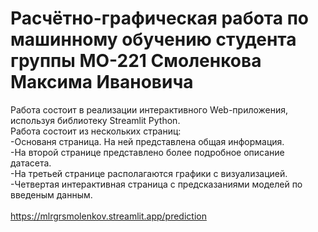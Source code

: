 # Расчётно-графическая работа по машинному обучению студента группы МО-221 Смоленкова Максима Ивановича
Работа состоит в реализации интерактивного Web-приложения, используя библиотеку Streamlit Python.<br> Работа состоит из нескольких страниц:<br>
-Основаня страница. На ней представлена общая информация. <br>
-На второй странице представлено более подробное описание датасета.<br>
-На третьей странице располагаются графики с визуализацией.<br>
-Четвертая интерактивная страница с предсказаниями моделей по введеным данным.<br>
<br>
https://mlrgrsmolenkov.streamlit.app/prediction
